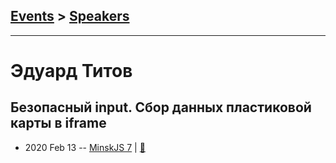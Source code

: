 ## [Events](../README.md) > [Speakers](../speakers.md)
---

# Эдуард Титов

## Безопасный input. Сбор данных пластиковой карты в iframe
- 2020 Feb 13 -- [MinskJS 7](https://www.youtube.com/watch?v=OkYy139PKiU)  | [:notebook:](http://ed.titov.im/minskjs-feb-2020/)  
